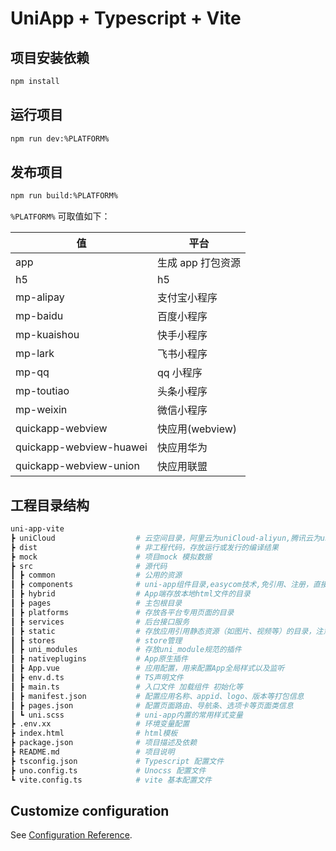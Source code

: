 # UniApp + Typescript + Vite

## 项目安装依赖

```bash
npm install
```

## 运行项目

```bash
npm run dev:%PLATFORM%
```

## 发布项目

```bash
npm run build:%PLATFORM%
```

`%PLATFORM%` 可取值如下：

| 值                      | 平台              |
| ----------------------- | ----------------- |
| app                     | 生成 app 打包资源 |
| h5                      | h5                |
| mp-alipay               | 支付宝小程序      |
| mp-baidu                | 百度小程序        |
| mp-kuaishou             | 快手小程序        |
| mp-lark                 | 飞书小程序        |
| mp-qq                   | qq 小程序         |
| mp-toutiao              | 头条小程序        |
| mp-weixin               | 微信小程序        |
| quickapp-webview        | 快应用(webview)   |
| quickapp-webview-huawei | 快应用华为        |
| quickapp-webview-union  | 快应用联盟        |

## 工程目录结构

```bash
uni-app-vite
┣ uniCloud                  # 云空间目录，阿里云为uniCloud-aliyun,腾讯云为uniCloud-tcb
┣ dist                      # 非工程代码，存放运行或发行的编译结果
┣ mock                      # 项目mock 模拟数据
┣ src                       # 源代码
┃ ┣ common                  # 公用的资源
┃ ┣ components              # uni-app组件目录,easycom技术,免引用、注册，直接使用各种符合规范vue组件
┃ ┣ hybrid                  # App端存放本地html文件的目录
┃ ┣ pages                   # 主包根目录
┃ ┣ platforms               # 存放各平台专用页面的目录
┃ ┣ services                # 后台接口服务
┃ ┣ static                  # 存放应用引用静态资源（如图片、视频等）的目录，注意：静态资源只能存放于此
┃ ┣ stores                  # store管理
┃ ┣ uni_modules             # 存放uni_module规范的插件
┃ ┣ nativeplugins           # App原生插件
┃ ┣ App.vue                 # 应用配置，用来配置App全局样式以及监听
┃ ┣ env.d.ts                # TS声明文件
┃ ┣ main.ts                 # 入口文件 加载组件 初始化等
┃ ┣ manifest.json           # 配置应用名称、appid、logo、版本等打包信息
┃ ┣ pages.json              # 配置页面路由、导航条、选项卡等页面类信息
┃ ┗ uni.scss                # uni-app内置的常用样式变量
┣ .env.xx                   # 环境变量配置
┣ index.html                # html模板
┣ package.json              # 项目描述及依赖
┣ README.md                 # 项目说明
┣ tsconfig.json             # Typescript 配置文件
┣ uno.config.ts             # Unocss 配置文件
┗ vite.config.ts            # vite 基本配置文件
```

## Customize configuration

See [Configuration Reference](https://uniapp.dcloud.io/collocation/pages).
